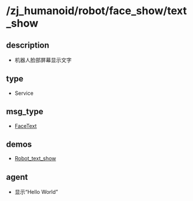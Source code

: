 # /zj_humanoid/robot/face_show/text_show

## description
- 机器人脸部屏幕显示文字

## type
- Service

## msg_type
- [FaceText](../../../../../zj_humanoid_types.md#FaceText)

## demos
- [Robot_text_show](./Robot_text_show.yaml)

## agent
- 显示“Hello World”

